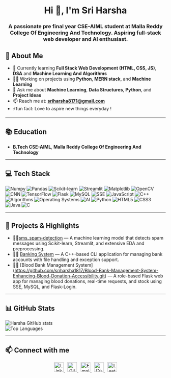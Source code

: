<h1 align="center">Hi 👋, I'm Sri Harsha</h1>

<h3 align="center">A passionate pre final year CSE-AIML student at Malla Reddy College Of Engineering And Technology. Aspiring full-stack web developer and AI enthusiast.</h3>

## 🚀 About Me

- 🌱 Currently learning  **Full Stack Web Development (HTML, CSS, JS)**, **DSA** and 
 **Machine Learning And Algorithms**
- 👨‍💻 Working on projects using **Python**, **MERN stack**,  and **Machine Learning**
- 💬 Ask me about **Machine Learning**, **Data Structures**, **Python**, and **Project Ideas**
- 📫 Reach me at: **sriharsha8171@gmail.com**
- ⚡fun fact: Love to aspire new things everyday !

---

## 📚 Education

- **B.Tech CSE-AIML**, **Malla Reddy College Of Engineering And Technology** 

---

## 💻 Tech Stack

![Numpy](https://img.shields.io/badge/numpy-%23013243.svg?style=for-the-badge&logo=numpy&logoColor=white)
![Pandas](https://img.shields.io/badge/pandas-%23150458.svg?style=for-the-badge&logo=pandas&logoColor=white)
![Scikit-learn](https://img.shields.io/badge/scikit--learn-%23F7931E.svg?style=for-the-badge&logo=scikit-learn&logoColor=white)
![Streamlit](https://img.shields.io/badge/streamlit-%23FF4B4B.svg?style=for-the-badge&logo=streamlit&logoColor=white)
![Matplotlib](https://img.shields.io/badge/matplotlib-%230079C1.svg?style=for-the-badge&logo=matplotlib&logoColor=white)
![OpenCV](https://img.shields.io/badge/opencv-%23white.svg?style=for-the-badge&logo=opencv&logoColor=black)
![CNN](https://img.shields.io/badge/CNN-%23FF6F00.svg?style=for-the-badge&logoColor=white)
![TensorFlow](https://img.shields.io/badge/TensorFlow-%23FF6F00.svg?style=for-the-badge&logo=tensorflow&logoColor=white)
![Flask](https://img.shields.io/badge/Flask-%23000.svg?style=for-the-badge&logo=flask&logoColor=white)
![MySQL](https://img.shields.io/badge/mysql-4479A1.svg?style=for-the-badge&logo=mysql&logoColor=white)
![SSE](https://img.shields.io/badge/SSE-%23E10098.svg?style=for-the-badge&logoColor=white)
![JavaScript](https://img.shields.io/badge/javascript-%23323330.svg?style=for-the-badge&logo=javascript&logoColor=%23F7DF1E)
![C++](https://img.shields.io/badge/c++-%2300599C.svg?style=for-the-badge&logo=c%2B%2B&logoColor=white)
![Algorithms](https://img.shields.io/badge/Algorithms-%2300BFFF.svg?style=for-the-badge&logoColor=white)
![Operating Systems](https://img.shields.io/badge/Operating%20Systems-%23A52A2A.svg?style=for-the-badge&logoColor=white)
![AI](https://img.shields.io/badge/Artificial%20Intelligence-%23FF1493.svg?style=for-the-badge&logoColor=white)
![Python](https://img.shields.io/badge/python-3670A0?style=for-the-badge&logo=python&logoColor=ffdd54)
![HTML5](https://img.shields.io/badge/html5-%23E34F26.svg?style=for-the-badge&logo=html5&logoColor=white)
![CSS3](https://img.shields.io/badge/css3-%231572B6.svg?style=for-the-badge&logo=css3&logoColor=white)
![Java](https://img.shields.io/badge/java-%23ED8B00.svg?style=for-the-badge&logo=openjdk&logoColor=white)
![C](https://img.shields.io/badge/c-%2300599C.svg?style=for-the-badge&logo=c&logoColor=white)

---

## 🔭 Projects & Highlights

- 👨‍💻[sms_spam-detection](https://github.com/sriharsha1817/sms_spam-detection) — A machine learning model that detects spam messages using Scikit-learn, Streamlit, and extensive EDA and preprocessing.
- 👨‍💻 [Banking System](https://github.com/sriharsha1817/Banking-System.git) — A C++-based CLI application for managing bank accounts with file handling and exception support.
- 👨‍💻 [Blood Bank Management System]
(https://github.com/sriharsha1817/Blood-Bank-Management-System-Enhancing-Blood-Donation-Accessibility.git) — A role-based Flask web app for managing blood donations, real-time requests, and stock using SSE, MySQL, and Flask-Login.

---

## 📊 GitHub Stats

![Harsha GitHub stats](https://github-readme-stats.vercel.app/api?username=sriharsha1817&theme=monakai&show_icons=true)  
![Top Languages](https://github-readme-stats.vercel.app/api/top-langs/?username=sriharsha1817&theme=monakai&layout=compact)

---

## 📫 Connect with me

<p align="center">
  <a href="https://www.linkedin.com/in/harshabommineni/" target="_blank">
    <img src="https://cdn-icons-png.flaticon.com/512/174/174857.png" alt="LinkedIn" width="30" height="30"/>
  </a> &nbsp;
  <a href="https://github.com/sriharsha1817" target="_blank">
    <img src="https://cdn-icons-png.flaticon.com/512/733/733553.png" alt="GitHub" width="30" height="30"/>
  </a> &nbsp;
  <a href="mailto:sriharsha8171@gmail.com" target="_blank">
    <img src="https://cdn-icons-png.flaticon.com/512/281/281769.png" alt="Email" width="30" height="30"/>
  </a> &nbsp;
  <a href="https://www.codechef.com/users/sriharsha82" target="_blank">
    <img src="https://assets.codechef.com/sites/all/themes/abessive/logo.svg" alt="CodeChef" width="30" height="30"/>
  </a> &nbsp;
  <a href="https://leetcode.com/u/harsha8171/" target="_blank">
    <img src="https://leetcode.com/static/images/LeetCode_logo_rvs.png" alt="LeetCode" width="30" height="30"/>
  </a>